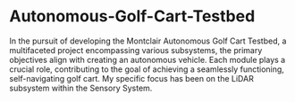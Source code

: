 # Autonomous-Golf-Cart-Testbed

In the pursuit of developing the Montclair Autonomous Golf Cart Testbed, a multifaceted project encompassing various subsystems, the primary objectives align with creating an autonomous vehicle. Each module plays a crucial role, contributing to the goal of achieving a seamlessly functioning, self-navigating golf cart. My specific focus has been on the LiDAR subsystem within the Sensory System.
